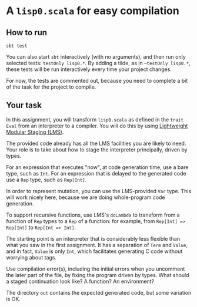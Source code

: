 # A `lisp0.scala` for easy compilation

## How to run

`sbt test`

You can also start `sbt` interactively (with no arguments), and then
run only selected tests: `testOnly lisp0.*`. By adding a tilde, as in
`~testOnly lisp0.*`, these tests will be run interactively every time
your project changes.

For now, the tests are commented out, because you need to complete a
bit of the task for the project to compile.

## Your task

In this assignment, you will transform `lisp0.scala` as defined in the
`trait Eval` from an interpreter to a compiler. You will do this by
using [Lightweight Modular Staging (LMS)](http://scala-lms.github.io).

The provided code already has all the LMS facilities you are likely to
need. Your role is to take about how to stage the interpreter
principally, driven by types.

For an expression that executes "now", at code generation time, use a
bare type, such as `Int`. For an expression that is delayed to the
generated code use a `Rep` type, such as `Rep[Int]`.

In order to represent mutation, you can use the LMS-provided `Var`
type. This will work nicely here, because we are doing whole-program
code generation.

To support recursive functions, use LMS's `doLambda` to transform from a function of `Rep` types to a `Rep` of a function: for example, from `Rep[Int] => Rep[Int]` to `Rep[Int => Int]`.

The starting point is an interpreter that is considerably less
flexible than what you saw in the first assignment. It has a
separation of `Term` and `Value`, and in fact, `Value` is only `Int`,
which facilitates generating C code without worrying about tags.

Use compilation error(s), including the initial errors when you
uncomment the later part of the file, by fixing the program driven by
types. What should a staged continuation look like? A function?
An environment?

The directory `out` contains the expected generated code, but some
variation is OK.
